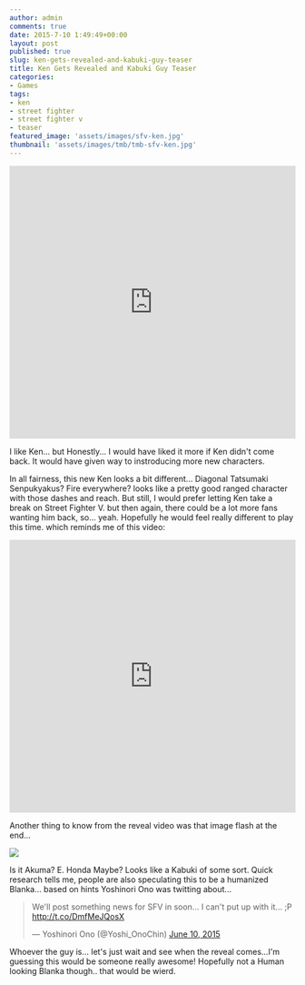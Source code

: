 ```yaml
---
author: admin
comments: true
date: 2015-7-10 1:49:49+00:00
layout: post
published: true
slug: ken-gets-revealed-and-kabuki-guy-teaser
title: Ken Gets Revealed and Kabuki Guy Teaser
categories:
- Games
tags:
- ken
- street fighter
- street fighter v
- teaser
featured_image: 'assets/images/sfv-ken.jpg'
thumbnail: 'assets/images/tmb/tmb-sfv-ken.jpg'
---
```


<iframe width="100%" height="480" src="https://www.youtube.com/embed/8lwOe5y8gIk" frameborder="0" allowfullscreen></iframe>

I like Ken... but Honestly... I would have liked it more if Ken didn't come back. It would have given way to instroducing more new characters. 

In all fairness, this new Ken looks a bit different... Diagonal Tatsumaki Senpukyakus? Fire everywhere? looks like a pretty good ranged character with those dashes and reach. But still, I would prefer letting Ken take a break on Street Fighter V. but then again, there could be a lot more fans wanting him back, so... yeah. Hopefully he would feel really different to play this time. which reminds me of this video:

<iframe width="100%" height="480" src="https://www.youtube.com/embed/VJetizERFzw" frameborder="0" allowfullscreen></iframe>

Another thing to know from the reveal video was that image flash at the end...

<img class="img-responsive" src="{{ BASE_PATH }}/assets/images/ken-teaser.jpeg">

Is it Akuma? E. Honda Maybe? Looks like a Kabuki of some sort. Quick research tells me, people are also speculating this to be a humanized Blanka... based on hints Yoshinori Ono was twitting about... 

<blockquote class="twitter-tweet" lang="en"><p lang="en" dir="ltr">We&#39;ll post something news for SFV in soon... I can&#39;t put up with it... ;P <a href="http://t.co/DmfMeJQosX">http://t.co/DmfMeJQosX</a></p>&mdash; Yoshinori Ono (@Yoshi_OnoChin) <a href="https://twitter.com/Yoshi_OnoChin/status/608542684379291649">June 10, 2015</a></blockquote>
<script async src="//platform.twitter.com/widgets.js" charset="utf-8"></script>

Whoever the guy is... let's just wait and see when the reveal comes...I'm guessing this would be someone really awesome! Hopefully not a Human looking Blanka though.. that would be wierd.

